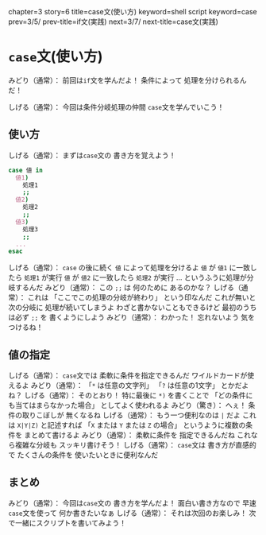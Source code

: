 chapter=3
story=6
title=case文(使い方)
keyword=shell script
keyword=case
prev=3/5/
prev-title=if文(実践)
next=3/7/
next-title=case文(実践)

# `case`文(使い方)

みどり（通常）：
  前回は`if`文を学んだよ！
  条件によって
  処理を分けられるんだ！

しげる（通常）：
  今回は条件分岐処理の仲間
  `case`文を学んでいこう！

## 使い方

しげる（通常）：
  まずは`case`文の
  書き方を覚えよう！

```bash
case 値 in
  値1)
    処理1
    ;;
  値2)
    処理2
    ;;
  値3)
    処理3
    ;;
  ...
esac
```

しげる（通常）：
  `case` の後に続く `値` によって処理を分けるよ
  `値` が `値1` に一致したら `処理1` が実行
  `値` が `値2` に一致したら `処理2` が実行
  …
  というふうに処理が分岐するんだ
みどり（通常）：
  この `;;` は
  何のために
  あるのかな？
しげる（通常）：
  これは
  「ここでこの処理の分岐が終わり」
  という印なんだ
  これが無いと次の分岐に
   処理が続いてしまうよ
  わざと書かないこともできるけど
  最初のうちは必ず `;;` を
  書くようにしよう
みどり（通常）：
  わかった！
  忘れないよう
  気をつけるね！

## 値の指定

しげる（通常）：
  `case`文では
  柔軟に条件を指定できるんだ
  ワイルドカードが使えるよ
みどり（通常）：
  「`*` は任意の文字列」
  「`?` は任意の1文字」
  とかだよね？
しげる（通常）：
  そのとおり！
  特に最後に `*)` を書くことで
  「どの条件にも当てはまらなかった場合」
  としてよく使われるよ
みどり（驚き）：
  へぇ！
  条件の取りこぼしが
  無くなるね
しげる（通常）：
  もう一つ便利なのは `|` だよ
  これは `X|Y|Z)` と記述すれば
  「`X` または `Y` または `Z` の場合」
  というように複数の条件を
  まとめて書けるよ
みどり（通常）：
  柔軟に条件を
  指定できるんだね
  これなら複雑な分岐も
  スッキリ書けそう！
しげる（通常）：
  `case`文は
  書き方が直感的で
  たくさんの条件を
  使いたいときに便利なんだ

## まとめ

みどり（通常）：
  今回は`case`文の
  書き方を学んだよ！
  面白い書き方なので
  早速`case`文を使って
  何か書きたいなぁ
しげる（通常）：
  それは次回のお楽しみ！
  次で一緒にスクリプトを書いてみよう！

